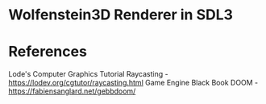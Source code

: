 # Wolfenstein3D Renderer in SDL3

# References
Lode's Computer Graphics Tutorial Raycasting - https://lodev.org/cgtutor/raycasting.html
Game Engine Black Book DOOM - https://fabiensanglard.net/gebbdoom/ 